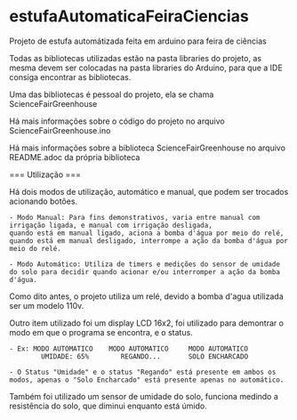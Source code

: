 # estufaAutomaticaFeiraCiencias

Projeto de estufa automátizada feita em arduino para feira de ciências

Todas as bibliotecas utilizadas estão na pasta libraries do projeto, as mesma devem ser colocadas
na pasta libraries do Arduino, para que a IDE consiga encontrar as bibliotecas.

Uma das bibliotecas é pessoal do projeto, ela se chama ScienceFairGreenhouse

Há mais informações sobre o código do projeto no arquivo ScienceFairGreenhouse.ino

Há mais informações sobre a biblioteca ScienceFairGreenhouse no arquivo README.adoc da própria biblioteca

=== Utilização ===

Há dois modos de utilização, automático e manual, que podem ser trocados acionando botões.

	- Modo Manual: Para fins demonstrativos, varia entre manual com irrigação ligada, e manual com irrigação desligada,
	quando está em manual ligado, aciona a bomba d'água por meio do relé, quando está em manual desligado, interrompe a ação da bomba d'água por meio do relé.
	
	- Modo Automático: Utiliza de timers e medições do sensor de umidade do solo para decidir quando acionar e/ou interromper a ação da bomba d'água.
	
Como dito antes, o projeto utiliza um relé, devido a bomba d'agua utilizada ser um modelo 110v.

Outro item utilizado foi um display LCD 16x2, foi utilizado para demontrar o modo em que o programa se encontra, e o status.
	
	- Ex: MODO AUTOMATICO    MODO AUTOMATICO     MODO AUTOMATICO
	        UMIDADE: 65%        REGANDO...       SOLO ENCHARCADO
	        
	- O Status "Umidade" e o status "Regando" está presente em ambos os modos, apenas o "Solo Encharcado" está presente apenas no automático.
	
Também foi utilizado um sensor de umidade do solo, funciona medindo a resistência do solo, que diminui enquanto está úmido.
